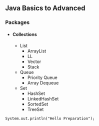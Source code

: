 ## Java Basics to Advanced ##


### Packages ###

* #### Collections ####
    * List
      * ArrayList
      * LL
      * Vector
      * Stack
    * Queue
      * Priority Queue
      * Array Dequeue
    * Set
      * HashSet
      * LinkedHashSet
      * SortedSet
      * TreeSet


``System.out.println("Hello Preparation");``
